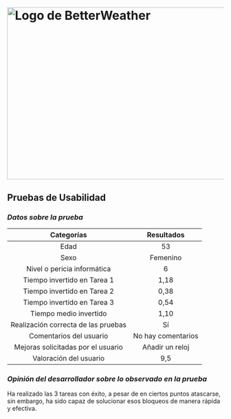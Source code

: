# <img src="https://user-images.githubusercontent.com/91057639/211689730-a31760df-76da-4ee6-bc6b-8aa34fb7bf3c.png" alt="Logo de BetterWeather" width="900" height="400">

## Pruebas de Usabilidad

### *Datos sobre la prueba*

|             Categorías              |                    Resultados                     |
|:-----------------------------------:|:-------------------------------------------------:|
|                Edad                 |                                                53 |
|                Sexo                 |                                          Femenino |
|     Nivel o pericia informática     |                                                 6 |
|     Tiempo invertido en Tarea 1     |                                              1,18 |
|     Tiempo invertido en Tarea 2     |                                              0,38 |
|     Tiempo invertido en Tarea 3     |                                              0,54 |
|        Tiempo medio invertido       |                                              1,10 |
| Realización correcta de las pruebas |                                                Sí |
|      Comentarios del usuario        |                                No hay comentarios |
| Mejoras solicitadas por el usuario  |                                   Añadir un reloj |
|       Valoración del usuario        |                                               9,5 |

### *Opinión del desarrollador sobre lo observado en la prueba*
Ha realizado las 3 tareas con éxito, a pesar de en ciertos puntos atascarse, sin embargo, ha sido capaz de solucionar esos bloqueos de manera rápida y efectiva.
